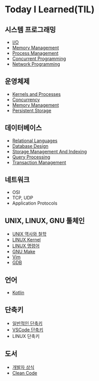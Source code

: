 # Today I Learned(TIL)
## 시스템 프로그래밍
- [I/O](https://github.com/eomhs/TIL/blob/main/system_programming/IO.md)
- [Memory Management](https://github.com/eomhs/TIL/blob/main/system_programming/MM.md)
- [Process Management](https://github.com/eomhs/TIL/blob/main/system_programming/PM.md)
- [Concurrent Programming](https://github.com/eomhs/TIL/blob/main/system_programming/CP.md)
- [Network Programming](https://github.com/eomhs/TIL/blob/main/system_programming/NP.md)
## 운영체제
- [Kernels and Processes](https://github.com/eomhs/TIL/blob/main/operating_system/KP.md)
- [Concurrency](https://github.com/eomhs/TIL/blob/main/operating_system/CO.md)
- [Memory Management](https://github.com/eomhs/TIL/blob/main/operating_system/MM.md)
- [Persistent Storage](https://github.com/eomhs/TIL/blob/main/operating_system/PS.md)
## 데이터베이스
- [Relational Languages](https://github.com/eomhs/TIL/blob/main/database/RL.md)
- [Database Design](https://github.com/eomhs/TIL/blob/main/database/DD.md)
- [Storage Management And Indexing](https://github.com/eomhs/TIL/blob/main/database/SMI.md)
- [Query Processing](https://github.com/eomhs/TIL/blob/main/database/QP.md)
- [Transaction Management](https://github.com/eomhs/TIL/blob/main/database/TM.md)
## 네트워크
- OSI
- TCP, UDP
- Application Protocols
## UNIX, LINUX, GNU 툴체인
- [UNIX 역사와 철학](https://github.com/eomhs/TIL/blob/main/unix_linux_gnu/UNIX.md)
- [LINUX Kernel](https://github.com/eomhs/TIL/blob/main/unix_linux_gnu/Linux%20Kernel.md)
- [LINUX 명령어](https://github.com/eomhs/TIL/blob/main/unix_linux_gnu/Linux%20Command.md)
- [GNU Make](https://github.com/eomhs/TIL/blob/main/unix_linux_gnu/GNU%20Make.md)
- [Vim](https://github.com/eomhs/TIL/blob/main/unix_linux_gnu/Vim.md)
- [GDB](https://github.com/eomhs/TIL/blob/main/unix_linux_gnu/GDB.md)
## 언어
- [Kotlin](https://github.com/eomhs/TIL/blob/main/language/Kotlin.md)
## 단축키
- [일반적인 단축키](https://github.com/eomhs/TIL/blob/main/keyboard_shortcut/General.md)
- [VSCode 단축키](https://github.com/eomhs/TIL/blob/main/keyboard_shortcut/VSCode.md)
- LINUX 단축키
## 도서
- [개발자 상식](https://github.com/eomhs/TIL/blob/main/%EB%8F%84%EC%84%9C/%EA%B0%9C%EB%B0%9C%EC%9E%90%20%EC%83%81%EC%8B%9D.md)
- [Clean Code](https://github.com/eomhs/TIL/blob/main/%EB%8F%84%EC%84%9C/Clean%20Code.md)
